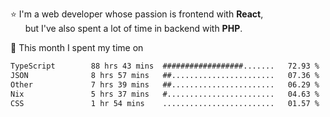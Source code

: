 ⭐ I'm a web developer whose passion is frontend with <b>React</b>,<br/>
&nbsp; &nbsp; &nbsp; but I've also spent a lot of time in backend with <b>PHP</b>.

📅 This month I spent my time on

<!--START_SECTION:waka-->

```txt
TypeScript        88 hrs 43 mins  ##################.......   72.93 %
JSON              8 hrs 57 mins   ##.......................   07.36 %
Other             7 hrs 39 mins   ##.......................   06.29 %
Nix               5 hrs 37 mins   #........................   04.63 %
CSS               1 hr 54 mins    .........................   01.57 %
```

<!--END_SECTION:waka-->
